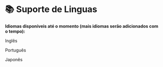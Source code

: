 # 📚 Suporte de Linguas

**Idiomas​​ disponíveis até o momento (mais idiomas serão adicionados com o ​​tempo):**

Inglês

Português

Japonês

